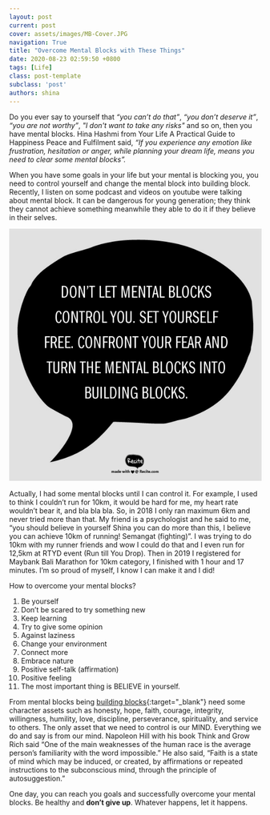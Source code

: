 ```yaml
---
layout: post
current: post
cover: assets/images/MB-Cover.JPG
navigation: True
title: "Overcome Mental Blocks with These Things"
date: 2020-08-23 02:59:50 +0800
tags: [Life]
class: post-template
subclass: 'post'
authors: shina
---
```

Do you ever say to yourself that *“you can’t do that”*, *“you don’t deserve it”*, *“you are not worthy”*, *"I don't want to take any risks"* and so on, then you have mental blocks. Hina Hashmi from Your Life A Practical Guide to Happiness Peace and Fulfilment said, *“If you experience any emotion like frustration, hesitation or anger, while planning your dream life, means you need to clear some mental blocks”.*

When you have some goals in your life but your mental is blocking you, you need to control yourself and change the mental block into building block. Recently, I listen on some podcast and videos on youtube were talking about mental block. It can be dangerous for young generation; they think they cannot achieve something meanwhile they able to do it if they believe in their selves. 

![Quote](/assets/images/mental-block.png)
 
Actually, I had some mental blocks until I can control it. For example, I used to think I couldn’t run for 10km, it would be hard for me, my heart rate wouldn’t bear it, and bla bla bla. So, in 2018 I only ran maximum 6km and never tried more than that. My friend is a psychologist and he said to me, “you should believe in yourself Shina you can do more than this, I believe you can achieve 10km of running! Semangat (fighting)”. I was trying to do 10km with my runner friends and wow I could do that and I even run for 12,5km at RTYD event (Run till You Drop). Then in 2019 I registered for Maybank Bali Marathon for 10km category, I finished with 1 hour and 17 minutes. I’m so proud of myself, I know I can make it and I did!

How to overcome your mental blocks? 
1.	Be yourself 
2.	Don’t be scared to try something new 
3.	Keep learning
4.	Try to give some opinion
5.	Against laziness
6.	Change your environment
7.	Connect more
8.	Embrace nature
9.	Positive self-talk (affirmation)
10.	Positive feeling 
11.	The most important thing is BELIEVE in yourself. 

From mental blocks being [building blocks](https://www.signalsaz.com/articles/5-critical-building-blocks-for-mental-wellness/){:target="_blank"} need some character assets such as honesty, hope, faith, courage, integrity, willingness, humility, love, discipline, perseverance, spirituality, and service to others. The only asset that we need to control is our MIND. Everything we do and say is from our mind. Napoleon Hill with his book Think and Grow Rich said “One of the main weaknesses of the human race is the average person’s familiarity with the word impossible.” He also said, “Faith is a state of mind which may be induced, or created, by affirmations or repeated instructions to the subconscious mind, through the principle of autosuggestion.”

One day, you can reach you goals and successfully overcome your mental blocks. Be healthy and **don’t give up**. Whatever happens, let it happens.
